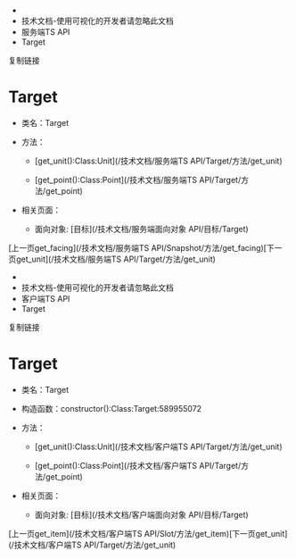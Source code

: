   * [](/)
  * 技术文档-使用可视化的开发者请忽略此文档
  * 服务端TS API
  * Target

复制链接

# Target

  * 类名：Target

  * 方法：

    * [get_unit():Class:Unit](/技术文档/服务端TS API/Target/方法/get_unit)

    * [get_point():Class:Point](/技术文档/服务端TS API/Target/方法/get_point)

  * 相关页面：

    * 面向对象: [目标](/技术文档/服务端面向对象 API/目标/Target)

[上一页get_facing](/技术文档/服务端TS
API/Snapshot/方法/get_facing)[下一页get_unit](/技术文档/服务端TS API/Target/方法/get_unit)


  * [](/)
  * 技术文档-使用可视化的开发者请忽略此文档
  * 客户端TS API
  * Target

复制链接

# Target

  * 类名：Target

  * 构造函数：constructor():Class:Target:589955072

  * 方法：

    * [get_unit():Class:Unit](/技术文档/客户端TS API/Target/方法/get_unit)

    * [get_point():Class:Point](/技术文档/客户端TS API/Target/方法/get_point)

  * 相关页面：

    * 面向对象: [目标](/技术文档/客户端面向对象 API/目标/Target)

[上一页get_item](/技术文档/客户端TS API/Slot/方法/get_item)[下一页get_unit](/技术文档/客户端TS
API/Target/方法/get_unit)


